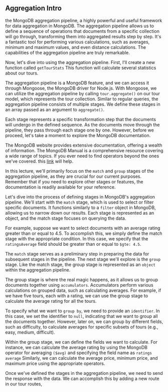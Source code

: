## Aggregation Intro

the MongoDB aggregation pipeline, a highly powerful and useful framework for data aggregation in MongoDB. The aggregation pipeline allows us to define a sequence of operations that documents from a specific collection will go through, transforming them into aggregated results step by step. It's a fantastic tool for performing various calculations, such as averages, minimum and maximum values, and even distance calculations. The capabilities of the aggregation pipeline are truly remarkable.

Now, let's dive into using the aggregation pipeline. First, I'll create a new function called `getTourStats` This function will calculate several statistics about our tours.

The aggregation pipeline is a MongoDB feature, and we can access it through Mongoose, the MongoDB driver for Node.js. With Mongoose, we can utilize the aggregation pipeline by calling `tour.aggregate()` on our tour model, which represents the tour collection. Similar to regular queries, the aggregation pipeline consists of multiple stages. We define these stages in an array passed as an argument to `aggregate()`.

Each stage represents a specific transformation step that the documents will undergo in the defined sequence. As the documents move through the pipeline, they pass through each stage one by one. However, before we proceed, let's take a moment to explore the MongoDB documentation.

The MongoDB website provides extensive documentation, offering a wealth of information. The MongoDB Manual is a comprehensive resource covering a wide range of topics.
If you ever need to find operators beyond the ones we've covered. this [link](https://www.mongodb.com/docs/manual/aggregation/) will help.

In this lecture, we'll primarily focus on the `match` and `group` stages of the aggregation pipeline, as they are crucial for our current purposes. Remember that if you need to explore other stages or features, the documentation is readily available for your reference.

Let's dive into the process of defining stages in MongoDB's aggregation pipeline. We'll start with the `match` stage, which is used to select or filter specific documents. It functions similarly to a `filter` object in MongoDB, allowing us to narrow down our results. Each stage is represented as an object, and the match stage focuses on querying the data.

For example, suppose we want to select documents with an average rating greater than or equal to 4.5. To accomplish this, we simply define the match stage with the appropriate condition. In this case, we specify that the `ratingsAverage` field should be greater than or equal to `$gte: 4.5`.

The `match` stage serves as a preliminary step in preparing the data for subsequent stages in the pipeline. The next stage we'll explore is the `group` stage. Like the match stage, the group stage is represented as an `object` within the aggregation pipeline.

The group stage is where the real magic happens, as it allows us to group documents together using `accumulators`. Accumulators perform various calculations on grouped data, such as calculating averages. For example, if we have five tours, each with a rating, we can use the group stage to calculate the average rating for all the tours.

To specify what we want to `group by`, we need to provide an `identifier`. In this case, we set the identifier to `null`, indicating that we want to group all the documents together. However, later on, we can group by different fields, such as difficulty, to calculate averages for specific subsets of tours (e.g., easy, medium, difficult).

Within the group stage, we can define the fields we want to calculate. For instance, we can calculate the average rating by using the MongoDB operator for averaging `($avg)` and specifying the field name as `ratings average` Similarly, we can calculate the average price, minimum price, and maximum price using the appropriate operators.

Once we've defined the stages in the aggregation pipeline, we need to send the response with the data. We can accomplish this by adding a new route in our tour routes,
